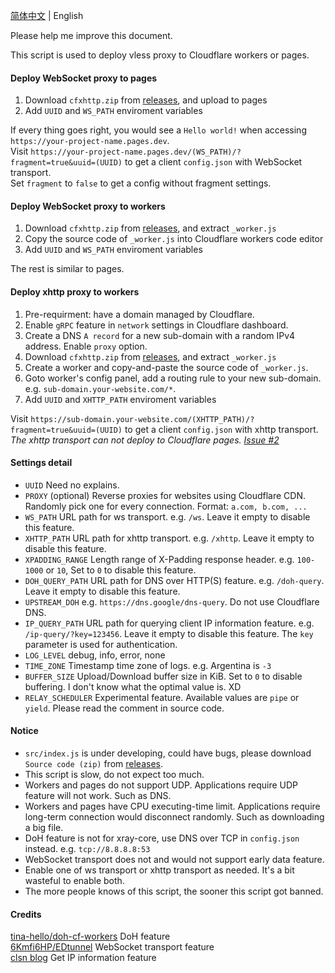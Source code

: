 [简体中文](./readme-zh-cn.md) | English  

Please help me improve this document.  

This script is used to deploy vless proxy to Cloudflare workers or pages.

#### Deploy WebSocket proxy to pages
 1. Download `cfxhttp.zip` from [releases](https://github.com/vrnobody/cfxhttp/releases), and upload to pages
 2. Add `UUID` and `WS_PATH` enviroment variables

If every thing goes right, you would see a `Hello world!` when accessing `https://your-project-name.pages.dev`.  
Visit `https://your-project-name.pages.dev/(WS_PATH)/?fragment=true&uuid=(UUID)` to get a client `config.json` with WebSocket transport.  
Set `fragment` to `false` to get a config without fragment settings.  

#### Deploy WebSocket proxy to workers
 1. Download `cfxhttp.zip` from [releases](https://github.com/vrnobody/cfxhttp/releases), and extract `_worker.js`
 2. Copy the source code of `_worker.js` into Cloudflare workers code editor
 3. Add `UUID` and `WS_PATH` enviroment variables

The rest is similar to pages.  

#### Deploy xhttp proxy to workers
 1. Pre-requirment: have a domain managed by Cloudflare.
 1. Enable `gRPC` feature in `network` settings in Cloudflare dashboard.
 1. Create a DNS `A record` for a new sub-domain with a random IPv4 address. Enable `proxy` option.
 1. Download `cfxhttp.zip` from [releases](https://github.com/vrnobody/cfxhttp/releases), and extract `_worker.js`
 1. Create a worker and copy-and-paste the source code  of `_worker.js`.
 1. Goto worker's config panel, add a routing rule to your new sub-domain. e.g. `sub-domain.your-website.com/*`.
 1. Add `UUID` and `XHTTP_PATH` enviroment variables

Visit `https://sub-domain.your-website.com/(XHTTP_PATH)/?fragment=true&uuid=(UUID)` to get a client `config.json` with xhttp transport.  
*The xhttp transport can not deploy to Cloudflare pages. [Issue #2](https://github.com/vrnobody/cfxhttp/issues/2)*  

#### Settings detail
 * `UUID` Need no explains.
 * `PROXY` (optional) Reverse proxies for websites using Cloudflare CDN. Randomly pick one for every connection. Format: `a.com, b.com, ...`
 * `WS_PATH` URL path for ws transport. e.g. `/ws`. Leave it empty to disable this feature.
 * `XHTTP_PATH` URL path for xhttp transport. e.g. `/xhttp`. Leave it empty to disable this feature.
 * `XPADDING_RANGE` Length range of X-Padding response header. e.g. `100-1000` or `10`, Set to `0` to disable this feature.
 * `DOH_QUERY_PATH` URL path for DNS over HTTP(S) feature. e.g. `/doh-query`. Leave it empty to disable this feature.
 * `UPSTREAM_DOH` e.g. `https://dns.google/dns-query`. Do not use Cloudflare DNS.
 * `IP_QUERY_PATH` URL path for querying client IP information feature. e.g. `/ip-query/?key=123456`. Leave it empty to disable this feature. The `key` parameter is used for authentication.
 * `LOG_LEVEL` debug, info, error, none
 * `TIME_ZONE` Timestamp time zone of logs. e.g. Argentina is `-3`
 * `BUFFER_SIZE` Upload/Download buffer size in KiB. Set to `0` to disable buffering. I don't know what the optimal value is. XD
 * `RELAY_SCHEDULER` Experimental feature. Available values are `pipe` or `yield`. Please read the comment in source code.

#### Notice
 * `src/index.js` is under developing, could have bugs, please download `Source code (zip)` from [releases](https://github.com/vrnobody/cfxhttp/releases).
 * This script is slow, do not expect too much.
 * Workers and pages do not support UDP. Applications require UDP feature will not work. Such as DNS.
 * Workers and pages have CPU executing-time limit. Applications require long-term connection would disconnect randomly. Such as downloading a big file.
 * DoH feature is not for xray-core, use DNS over TCP in `config.json` instead. e.g. `tcp://8.8.8.8:53`  
 * WebSocket transport does not and would not support early data feature.
 * Enable one of ws transport or xhttp transport as needed. It's a bit wasteful to enable both.
 * The more people knows of this script, the sooner this script got banned.

#### Credits
[tina-hello/doh-cf-workers](https://github.com/tina-hello/doh-cf-workers/) DoH feature  
[6Kmfi6HP/EDtunnel](https://github.com/6Kmfi6HP/EDtunnel/) WebSocket transport feature  
[clsn blog](https://clsn.io/post/2024-07-11-%E5%80%9F%E5%8A%A9cloudflare%E8%8E%B7%E5%8F%96%E5%85%AC%E7%BD%91ip) Get IP information feature  
